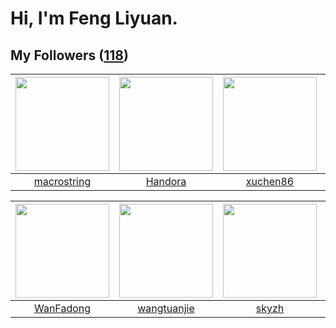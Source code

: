 # Hi, I'm Feng Liyuan.

## My Followers ([118](https://github.com/SunRunAway?tab=followers))

| <img src="https://avatars.githubusercontent.com/u/35601156?v=4" width="150" height="150" /> | <img src="https://avatars.githubusercontent.com/u/25010034?v=4" width="150" height="150" /> | <img src="https://avatars.githubusercontent.com/u/39176987?v=4" width="150" height="150" /> | <img src="https://avatars.githubusercontent.com/u/35111?v=4" width="150" height="150" /> |
| :-----------------------------------------------------------------------------------------: | :-----------------------------------------------------------------------------------------: | :-----------------------------------------------------------------------------------------: | :--------------------------------------------------------------------------------------: |
|                        [macrostring](https://github.com/macrostring)                        |                            [Handora](https://github.com/Handora)                            |                           [xuchen86](https://github.com/xuchen86)                           |                            [why404](https://github.com/why404)                           |

| <img src="https://avatars.githubusercontent.com/u/10414494?v=4" width="150" height="150" /> | <img src="https://avatars.githubusercontent.com/u/4090971?v=4" width="150" height="150" /> | <img src="https://avatars.githubusercontent.com/u/4198311?v=4" width="150" height="150" /> | <img src="https://avatars.githubusercontent.com/u/552936?v=4" width="150" height="150" /> |
| :-----------------------------------------------------------------------------------------: | :----------------------------------------------------------------------------------------: | :----------------------------------------------------------------------------------------: | :---------------------------------------------------------------------------------------: |
|                          [WanFadong](https://github.com/WanFadong)                          |                        [wangtuanjie](https://github.com/wangtuanjie)                       |                              [skyzh](https://github.com/skyzh)                             |                           [mbautin](https://github.com/mbautin)                           |